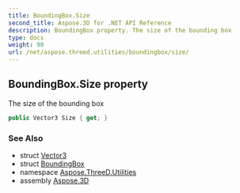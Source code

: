 ```yaml
---
title: BoundingBox.Size
second_title: Aspose.3D for .NET API Reference
description: BoundingBox property. The size of the bounding box
type: docs
weight: 90
url: /net/aspose.threed.utilities/boundingbox/size/
---
```

## BoundingBox.Size property

The size of the bounding box

```csharp
public Vector3 Size { get; }
```

### See Also

* struct [Vector3](../../vector3/)
* struct [BoundingBox](../)
* namespace [Aspose.ThreeD.Utilities](../../../aspose.threed.utilities/)
* assembly [Aspose.3D](../../../)


